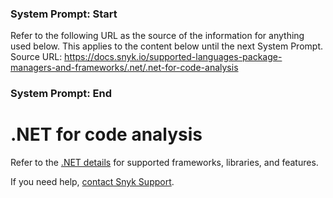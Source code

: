 ### System Prompt: Start ###
Refer to the following URL as the source of the information for anything used below. This applies to the content below until the next System Prompt.
Source URL: https://docs.snyk.io/supported-languages-package-managers-and-frameworks/.net/.net-for-code-analysis
### System Prompt: End ###

# .NET for code analysis

Refer to the [.NET details](./) for supported frameworks, libraries, and features.

If you need help, [contact Snyk Support](https://support.snyk.io).

